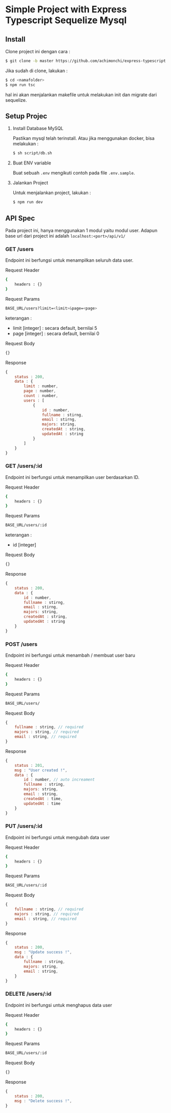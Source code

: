 # Simple Project with Express Typescript Sequelize Mysql

## Install
Clone project ini dengan cara :
```bash
$ git clone -b master https://github.com/achimonchi/express-typescript.git <namafolder>
```
Jika sudah di clone, lakukan :
```bash
$ cd <namafolder>
$ npm run tsc
```
hal ini akan menjalankan makefile untuk melakukan init dan migrate dari sequelize.

## Setup Projec
1. Install Database MySQL

    Pastikan mysql telah terinstall. Atau jika menggunakan docker, bisa melakukan :
    ```bash
    $ sh script/db.sh
    ```
2. Buat ENV variable

    Buat sebuah `.env` mengikuti contoh pada file `.env.sample`. 

3. Jalankan Project

    Untuk menjalankan project, lakukan :
    ```bash
    $ npm run dev
    ```

## API Spec
Pada project ini, hanya menggunakan 1 modul yaitu modul user. Adapun base url dari project ini adalah `localhost:<port>/api/v1/`

### GET /users
Endpoint ini berfungsi untuk menampilkan seluruh data user.

Request Header 
```bash
{
    headers : {}
}
```
Request Params
```bash
BASE_URL/users?limit=<limit>&page=<page>
```
keterangan :
- limit [integer] : secara default, bernilai 5
- page [integer] : secara default, bernilai 0

Request Body
```bash
{}
```

Response
```javascript
{
    status : 200,
    data : {
        limit : number,
        page : number,
        count : number,
        users : [
            {
                id : number,
                fullname : stirng,
                email : stirng,
                majors: string,
                createdAt : string,
                updatedAt : string
            }
        ]
    }
}
```

### GET /users/:id
Endpoint ini berfungsi untuk menampilkan user berdasarkan ID.

Request Header 
```bash
{
    headers : {}
}
```
Request Params
```bash
BASE_URL/users/:id
```
keterangan :
- id [integer]

Request Body
```bash
{}
```

Response
```javascript
{
    status : 200,
    data : {
        id : number,
        fullname : stirng,
        email : stirng,
        majors: string,
        createdAt : string,
        updatedAt : string
    }
}
```

### POST /users
Endpoint ini berfungsi untuk menambah / membuat user baru

Request Header 
```bash
{
    headers : {}
}
```
Request Params
```bash
BASE_URL/users/
```

Request Body
```javascript
{
    fullname : string, // required
    majors : string, // required
    email : string, // required
}
```

Response
```javascript
{
    status : 201,
    msg : "User created !",
    data : {
        id : number, // auto increament
        fullname : string,
        majors: string,
        email : string,
        createdAt : time,
        updatedAt : time
    }
}
```

### PUT /users/:id
Endpoint ini berfungsi untuk mengubah data user

Request Header 
```bash
{
    headers : {}
}
```
Request Params
```bash
BASE_URL/users/:id
```

Request Body
```javascript
{
    fullname : string, // required
    majors : string, // required
    email : string, // required
}
```

Response
```javascript
{
    status : 200,
    msg : "Update success !",
    data : {
        fullname : string,
        majors: string,
        email : string,
    }
}
```

### DELETE /users/:id
Endpoint ini berfungsi untuk menghapus data user

Request Header 
```bash
{
    headers : {}
}
```
Request Params
```bash
BASE_URL/users/:id
```

Request Body
```javascript
{}
```

Response
```javascript
{
    status : 200,
    msg : "Delete success !",
}
```